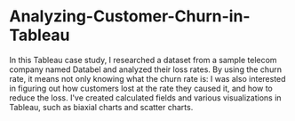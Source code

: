 # Analyzing-Customer-Churn-in-Tableau
In this Tableau case study, I researched a dataset from a sample telecom company named Databel and analyzed their loss rates. By using the churn rate, it means not only knowing what the churn rate is: I was also interested in figuring out how customers lost at the rate they caused it, and how to reduce the loss. I've created calculated fields and various visualizations in Tableau, such as biaxial charts and scatter charts.
